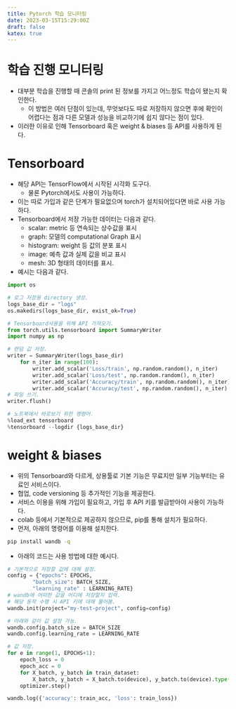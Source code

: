 ```yaml
---
title: Pytorch 학습 모니터링
date: 2023-03-15T15:29:00Z
draft: false
katex: true
---
```


# 학습 진행 모니터링

- 대부분 학습을 진행할 때 콘솔의 print 된 정보를 가지고 어느정도 학습이 됐는지 확인한다.
    - 이 방법은 여러 단점이 있는데, 무엇보다도 따로 저장하지 않으면 후에 확인이 어렵다는 점과 다른 모델과 성능을 비교하기에 쉽지 않다는 점이 있다.
- 이러한 이유로 인해 Tensorboard 혹은 weight & biases 등 API를 사용하게 된다.

# Tensorboard

- 해당 API는 TensorFlow에서 시작된 시각화 도구다.
    - 물론 Pytorch에서도 사용이 가능하다.
- 이는 따로 가입과 같은 단계가 필요없으며 torch가 설치되어있다면 바로 사용 가능하다.
- Tensorboard에서 저장 가능한 데이터는 다음과 같다.
    - scalar: metric 등 연속되는 상수값을 표시
    - graph: 모델의 computational Graph 표시
    - histogram: weight 등 값의 분포 표시
    - image: 예측 값과 실제 값을 비교 표시
    - mesh: 3D 형태의 데이터를 표시.
- 예시는 다음과 같다.

```python
import os

# 로그 저장용 directory 생성. 
logs_base_dir = "logs"
os.makedirs(logs_base_dir, exist_ok=True)

# Tensorboard사용을 위해 API 가져오기. 
from torch.utils.tensorboard import SummaryWriter
import numpy as np

# 렌덤 값 저장. 
writer = SummaryWriter(logs_base_dir)
    for n_iter in range(100):
        writer.add_scalar('Loss/train', np.random.random(), n_iter) 
        writer.add_scalar('Loss/test', np.random.random(), n_iter) 
        writer.add_scalar('Accuracy/train', np.random.random(), n_iter) 
        writer.add_scalar('Accuracy/test', np.random.random(), n_iter)
# 파일 쓰기. 
writer.flush()

# 노트북에서 바로보기 위한 명령어. 
%load_ext tensorboard
%tensorboard --logdir {logs_base_dir}
```

# weight & biases

- 위의 Tensorboard와 다르게, 상용툴로 기본 기능은 무료지만 일부 기능부터는 유료인 서비스이다.
- 협업, code versioning 등 추가적인 기능을 제공한다.
- 서비스 이용을 위해 가입이 필요하고, 가입 후 API 키를 발급받아야 사용이 가능하다.
- colab 등에서 기본적으로 제공하지 않으므로, pip를 통해 설치가 필요하다.
- 먼저, 아래의 명령어를 이용해 설치한다.

```bash
pip install wandb -q
```

- 아래의 코드는  사용 방법에 대한 예시다.

```python
# 기본적으로 저장할 값에 대해 설정. 
config = {"epochs": EPOCHS, 
        "batch_size": BATCH_SIZE, 
        "learning_rate" : LEARNING_RATE} 
# wandb에 어떠한 값을 어디에 저장할지 입력. 
# 해당 동작 수행 시 API 키에 대해 물어봄. 
wandb.init(project="my-test-project", config=config)

# 아래와 같이 값 설정 가능. 
wandb.config.batch_size = BATCH_SIZE
wandb.config.learning_rate = LEARNING_RATE

# 값 저장. 
for e in range(1, EPOCHS+1):
    epoch_loss = 0
    epoch_acc = 0
    for X_batch, y_batch in train_dataset:
        X_batch, y_batch = X_batch.to(device), y_batch.to(device).type(torch.cuda.FloatTensor) #...
    optimizer.step()

wandb.log({'accuracy': train_acc, 'loss': train_loss})
```
